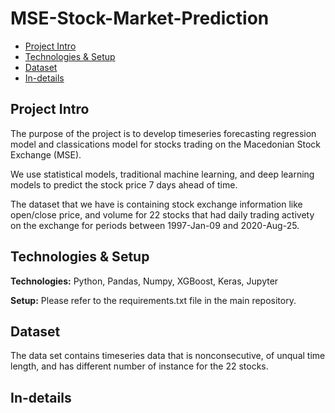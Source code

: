 # MSE-Stock-Market-Prediction
* [Project Intro](#project-intro)
* [Technologies & Setup](#technologies-&-setup)
* [Dataset](#dataset)
* [In-details](#in-details)



## Project Intro
The purpose of the project is to develop timeseries forecasting regression model and classications model for stocks trading on the Macedonian Stock Exchange (MSE).

We use statistical models, traditional machine learning, and deep learning models to predict the stock price 7 days ahead of time. 

The dataset that we have is containing stock exchange information like open/close price, and volume for 22 stocks that had daily trading activety on the exchange for periods between 1997-Jan-09 and 2020-Aug-25.

## Technologies & Setup
**Technologies:**
Python, Pandas, Numpy, XGBoost, Keras, Jupyter

**Setup:**
Please refer to the requirements.txt file in the main repository.


## Dataset
The data set contains timeseries data that is nonconsecutive, of unqual time length, and has different number of instance for the 22 stocks.

## In-details
